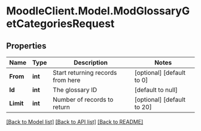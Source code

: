 # MoodleClient.Model.ModGlossaryGetCategoriesRequest

## Properties

Name | Type | Description | Notes
------------ | ------------- | ------------- | -------------
**From** | **int** | Start returning records from here | [optional] [default to 0]
**Id** | **int** | The glossary ID | [default to null]
**Limit** | **int** | Number of records to return | [optional] [default to 20]

[[Back to Model list]](../README.md#documentation-for-models) [[Back to API list]](../README.md#documentation-for-api-endpoints) [[Back to README]](../README.md)

